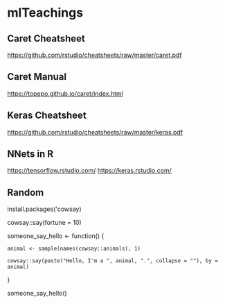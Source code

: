 # mlTeachings

## Caret Cheatsheet
https://github.com/rstudio/cheatsheets/raw/master/caret.pdf

## Caret Manual
https://topepo.github.io/caret/index.html

## Keras Cheatsheet
https://github.com/rstudio/cheatsheets/raw/master/keras.pdf

## NNets in R
https://tensorflow.rstudio.com/
https://keras.rstudio.com/

## Random
install.packages('cowsay)

cowsay::say(fortune = 10)


someone_say_hello <- function() {

    animal <- sample(names(cowsay::animals), 1) 
    
    cowsay::say(paste("Hello, I'm a ", animal, ".", collapse = ""), by = animal)  
}

someone_say_hello()
